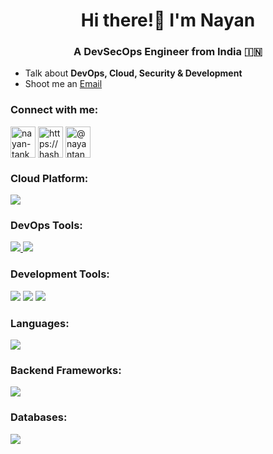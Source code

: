 <h1 align="center">Hi there!👋 I'm Nayan</h1>
<h3 align="center">A DevSecOps Engineer from India 🇮🇳 </h3>

<!-- <p align="left"> <img src="https://komarev.com/ghpvc/?username=nayan-tank&label=Profile%20views&color=0e75b6&style=flat" alt="nayan-tank" /> /p> -->

- Talk about **DevOps, Cloud, Security & Development** 
- Shoot me an
<a href="mailto:nyntank0903@gmail.com"> Email </a>

<h3 align="left">Connect with me:</h3>
<p align="left">
  <a href="https://linkedin.com/in/nayan-tank" target="blank"
    ><img
      align="center"
      src="https://raw.githubusercontent.com/rahuldkjain/github-profile-readme-generator/master/src/images/icons/Social/linked-in-alt.svg"
      alt="nayan-tank"
      height="50"
      width="40"
  /></a>
  <a href="https://hashnode.com/@nayantank" target="blank"
    ><img
      align="center"
      src="https://raw.githubusercontent.com/rahuldkjain/github-profile-readme-generator/master/src/images/icons/Social/hashnode.svg"
      alt="https://hashnode.com/@nayantank"
      height="50"
      width="40"
  /></a>
  <a href="https://medium.com/@nayantank" target="blank"
    ><img
      align="center"
      src="https://raw.githubusercontent.com/rahuldkjain/github-profile-readme-generator/master/src/images/icons/Social/medium.svg"
      alt="@nayantank"
      height="50"
      width="40"
  />  </a>
</p>

<h3 align="left">Cloud Platform:</h3>
<p align="left">
  <a href="https://skillicons.dev">
    <img src="https://skillicons.dev/icons?i=aws,gcp,azure" />
  </a>
</p>

<h3 align="left">DevOps Tools:</h3>
<p align="left">
  <a href="https://skillicons.dev">
    <img src="https://skillicons.dev/icons?i=git,linux,vim,python,kubernetes,docker,ansible,terraform,cloudflare,gitlab,elasticsearch" />
    <img src="https://skillicons.dev/icons?i=bitbucket,jenkins,bash,powershell,prometheus,grafana,openshift,nginx,kali,githubactions" />
  </a>
</p>

<h3 align="left">Development Tools:</h3>
<div align="left">
    <img src="https://skillicons.dev/icons?i=bootstrap,html,css,vim,windows" />
    <img src="https://skillicons.dev/icons?i=react,heroku,jquery,npm,postman,pycharm,sublime,ubuntu" />
    <img src="https://skillicons.dev/icons?i=fastapi,rabbitmq,kafka,stackoverflow"/><br>
</div>

  
<h3 align="left">Languages:</h3>
<p align="leftr">
  <a href="https://skillicons.dev">
    <img src="https://skillicons.dev/icons?i=python,java,c,cpp,js,go" />
  </a>
</p>


<h3 align="left">Backend Frameworks:</h3>
<div align="leftr">
  <img src="https://skillicons.dev/icons?i=nodejs,django,php" />
</div>


<h3 align="left">Databases:</h3>
<div align="left">
    <img src="https://skillicons.dev/icons?i=mongodb,mysql,sqlite,postgres,redis,dynamodb,firebase," />
</div>

<!-- <hr/>
<div align="left">
  <h2>🔥 My Stats 🔥</h2>
  <br>
  <img src="http://github-readme-streak-stats.herokuapp.com?user=nayan-tank&theme=dark&background=000000" alt="GitHub Streak" />
  <img src="https://github-readme-stats.vercel.app/api/top-langs/?username=nayan-tank&layout=compact&theme=dark&background=000000" alt="Most Used Languages"/>
</div> -->
